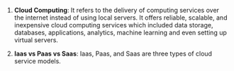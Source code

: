 1. **Cloud Computing**: It refers to the delivery of computing services over the internet instead of using local servers.
It offers reliable, scalable, and inexpensive cloud computing services which included data storage, databases, applications,
analytics, machine learning and even setting up virtual servers.


2. **Iaas vs Paas vs Saas**: Iaas, Paas, and Saas are three types of cloud service models.
